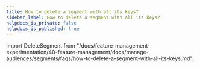 ```yaml
---
title: How to delete a segment with all its keys?
sidebar_label: How to delete a segment with all its keys?
helpdocs_is_private: false
helpdocs_is_published: true
---
```


import DeleteSegment from "/docs/feature-management-experimentation/40-feature-management/docs/manage-audiences/segments/faqs/how-to-delete-a-segment-with-all-its-keys.md";

<DeleteSegment />